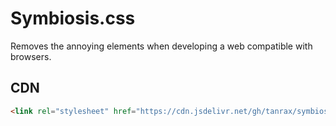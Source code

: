 # Symbiosis.css

Removes the annoying elements when developing a web compatible with browsers.

## CDN

``` html
<link rel="stylesheet" href="https://cdn.jsdelivr.net/gh/tanrax/symbiosis-css@v1.0/symbiosis.min.css">
```
